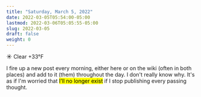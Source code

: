 ```yaml
---
title: "Saturday, March 5, 2022"
date: 2022-03-05T05:54:00-05:00
lastmod: 2022-03-06T05:05:55-05:00
slug: 2022-03-05
draft: false
weight: 0
---
```


☀️   Clear +33°F

I fire up a new post every morning, either here or on the wiki (often in both places) and add to it (them) throughout the day. I don't really know why. It's as if I'm worried that <mark>I'll no longer exist</mark> if I stop publishing every passing thought.

[//]: # "Exported with love from a post written in Org mode"
[//]: # "- https://github.com/kaushalmodi/ox-hugo"
